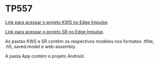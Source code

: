 # TP557
[Link para acessar o projeto KWS no Edge Impulse](https://studio.edgeimpulse.com/public/731245/live).

[Link para acessar o projeto SR no Edge Impulse](https://studio.edgeimpulse.com/public/731715/live).

As pastas KWS e SR contêm os respectivos modelos nos formatos .tflite, .h5, saved.model e web-assembly.

A pasta App contém o projeto Android.
